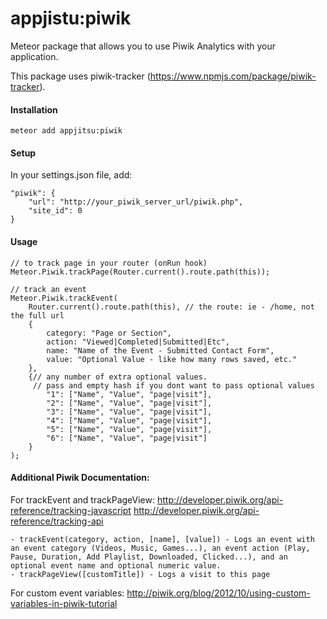 # appjistu:piwik
Meteor package that allows you to use Piwik Analytics with your application.

This package uses piwik-tracker (https://www.npmjs.com/package/piwik-tracker).

#### Installation

```
meteor add appjitsu:piwik
```

#### Setup

In your settings.json file, add:

```
"piwik": {
    "url": "http://your_piwik_server_url/piwik.php",
    "site_id": 0
}
```

#### Usage

```
// to track page in your router (onRun hook)
Meteor.Piwik.trackPage(Router.current().route.path(this));
```

```
// track an event
Meteor.Piwik.trackEvent(
	Router.current().route.path(this), // the route: ie - /home, not the full url
	{
		category: "Page or Section",
		action: "Viewed|Completed|Submitted|Etc",
		name: "Name of the Event - Submitted Contact Form",
		value: "Optional Value - like how many rows saved, etc."
	},
	{// any number of extra optional values.
	 // pass and empty hash if you dont want to pass optional values
		"1": ["Name", "Value", "page|visit"],
		"2": ["Name", "Value", "page|visit"],
		"3": ["Name", "Value", "page|visit"],
		"4": ["Name", "Value", "page|visit"],
		"5": ["Name", "Value", "page|visit"],
		"6": ["Name", "Value", "page|visit"]
	}
);
```

#### Additional Piwik Documentation:

For trackEvent and trackPageView:
http://developer.piwik.org/api-reference/tracking-javascript
http://developer.piwik.org/api-reference/tracking-api

	- trackEvent(category, action, [name], [value]) - Logs an event with an event category (Videos, Music, Games...), an event action (Play, Pause, Duration, Add Playlist, Downloaded, Clicked...), and an optional event name and optional numeric value.
	- trackPageView([customTitle]) - Logs a visit to this page


For custom event variables:
http://piwik.org/blog/2012/10/using-custom-variables-in-piwik-tutorial
